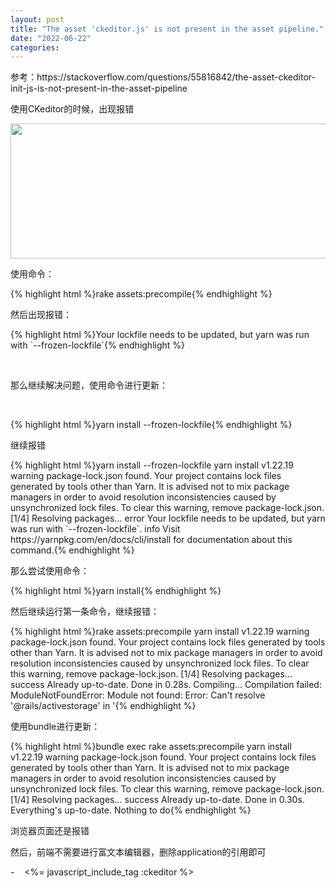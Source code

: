 ```yaml
---
layout: post
title: "The asset 'ckeditor.js' is not present in the asset pipeline."
date: "2022-06-22"
categories:
---
```

<p>参考：https://stackoverflow.com/questions/55816842/the-asset-ckeditor-init-js-is-not-present-in-the-asset-pipeline</p>
<p>使用CKeditor的时候，出现报错</p>
<p><img height="216" src="/uploads/ckeditor/pictures/56/image-20220622173905-1.png" width="650" /></p>
<p>使用命令：</p>
{% highlight html %}rake assets:precompile{% endhighlight %}
<p>然后出现报错：</p>
{% highlight html %}Your lockfile needs to be updated, but yarn was run with `--frozen-lockfile`{% endhighlight %}
<p>&nbsp;</p>
<p>那么继续解决问题，使用命令进行更新：</p>
<p>&nbsp;</p>
{% highlight html %}yarn install --frozen-lockfile{% endhighlight %}
<p>继续报错</p>
{% highlight html %}yarn install --frozen-lockfile
yarn install v1.22.19
warning package-lock.json found. Your project contains lock files generated by tools other than Yarn. It is advised not to mix package managers in order to avoid resolution inconsistencies caused by unsynchronized lock files. To clear this warning, remove package-lock.json.
[1/4] Resolving packages...
error Your lockfile needs to be updated, but yarn was run with `--frozen-lockfile`.
info Visit https://yarnpkg.com/en/docs/cli/install for documentation about this command.{% endhighlight %}
<p>那么尝试使用命令：</p>{% highlight html %}yarn install{% endhighlight %}
<p>然后继续运行第一条命令，继续报错：</p>
{% highlight html %}rake assets:precompile
yarn install v1.22.19
warning package-lock.json found. Your project contains lock files generated by tools other than Yarn. It is advised not to mix package managers in order to avoid resolution inconsistencies caused by unsynchronized lock files. To clear this warning, remove package-lock.json.
[1/4] Resolving packages...
success Already up-to-date.
Done in 0.28s.
Compiling...
Compilation failed:
ModuleNotFoundError: Module not found: Error: Can&#39;t resolve &#39;@rails/activestorage&#39; in &#39;{% endhighlight %}
<p>使用bundle进行更新：</p>
{% highlight html %}bundle exec rake assets:precompile
yarn install v1.22.19
warning package-lock.json found. Your project contains lock files generated by tools other than Yarn. It is advised not to mix package managers in order to avoid resolution inconsistencies caused by unsynchronized lock files. To clear this warning, remove package-lock.json.
[1/4] Resolving packages...
success Already up-to-date.
Done in 0.30s.
Everything&#39;s up-to-date. Nothing to do{% endhighlight %}
<p>浏览器页面还是报错</p>
<p>然后，前端不需要进行富文本编辑器，删除application的引用即可</p>
<p>-&nbsp;&nbsp;&nbsp; &lt;%= javascript_include_tag :ckeditor %&gt;</p>
